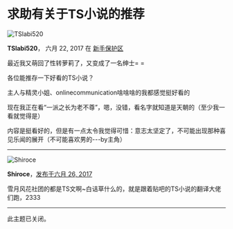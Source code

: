 # 求助有关于TS小说的推荐

![TSlabi520](//s.sstmlt.com/board/monthly_2017_06/1ade812b.thumb.jpg.6d453deb327b8b45784d61eb6651a873.jpg)

**TSlabi520**， 六月 22, 2017 在 [新手保护区](https://sstm.moe/forum/32-%E6%96%B0%E6%89%8B%E4%BF%9D%E6%8A%A4%E5%8C%BA/)

最近我又萌回了性转萝莉了，又变成了一名绅士= =

各位能推存一下好看的TS小说？

主人与精灵小姐、onlinecommunication啥啥啥的我都感觉挺好看的

现在我正在看“一派之长为老不尊”，嗯，没错，看名字就知道是天朝的（至少我一看就觉得是）

内容是挺看好的，但是有一点太令我觉得可惜：意志太坚定了，不可能出现那种喜见乐闻的展开（不可能喜欢男的---by主角）

---

![Shiroce](//s.sstmlt.com/board/monthly_2017_06/-1f0963af971565b9.thumb.jpg.1d088165f6452dbd879cb5bdf688baa1.jpg)

**Shiroce**，[发布于六月 26, 2017](https://sstm.moe/topic/182240-%E6%9C%89%E4%BB%80%E4%B9%88%E5%A5%BD%E7%9A%84ts%E5%B0%8F%E8%AF%B4%E5%8F%AF%E4%BB%A5%E7%9C%8B%E7%9A%84%EF%BC%8C%E6%8E%A8%E5%AD%98%E4%B8%80%E4%B8%8B%E5%91%97/?do=findComment&comment=10082109)

雪月风花社团的都是TS文啊~白诘草什么的，就是跟着贴吧的TS小说的翻译大佬们跑，2333

---

此主题已关闭。